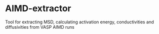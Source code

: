 # AIMD-extractor
Tool for extracting MSD, calculating activation energy, conductivities and diffusivities from VASP AIMD runs
